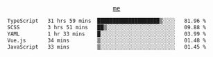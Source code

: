 <p align="center">
  <samp>
    <a href="https://yiwwhl.com">me</a>
  </samp>
</p>

<!--START_SECTION:waka-->

```txt
TypeScript   31 hrs 59 mins  ████████████████████▒░░░░   81.96 %
SCSS         3 hrs 51 mins   ██▒░░░░░░░░░░░░░░░░░░░░░░   09.88 %
YAML         1 hr 33 mins    █░░░░░░░░░░░░░░░░░░░░░░░░   03.99 %
Vue.js       34 mins         ▒░░░░░░░░░░░░░░░░░░░░░░░░   01.48 %
JavaScript   33 mins         ▒░░░░░░░░░░░░░░░░░░░░░░░░   01.45 %
```

<!--END_SECTION:waka-->